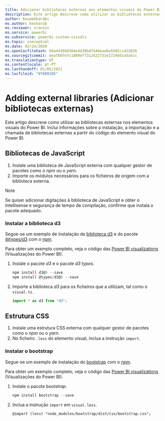 ```yaml
---
title: Adicionar bibliotecas externas aos elementos visuais do Power BI na análise incorporada do Power BI para melhores informações de BI incorporadas
description: Este artigo descreve como utilizar as bibliotecas externas nos elementos visuais do Power BI. Permita melhores informações de BI incorporadas com a análise incorporada do Power BI.
author: KesemSharabi
ms.author: kesharab
ms.reviewer: sranins
ms.service: powerbi
ms.subservice: powerbi-custom-visuals
ms.topic: conceptual
ms.date: 02/24/2020
ms.openlocfilehash: b9a443040384e4d38bd7440eae0a5582cc422836
ms.sourcegitcommit: eeaf607e7c1d89ef7312421731e1729ddce5a5cc
ms.translationtype: HT
ms.contentlocale: pt-PT
ms.lasthandoff: 01/05/2021
ms.locfileid: "97889185"
---
```

# <a name="adding-external-libraries"></a>Adding external libraries (Adicionar bibliotecas externas)

Este artigo descreve como utilizar as bibliotecas externas nos elementos visuais do Power BI. Inclui informações sobre a instalação, a importação e a chamada de bibliotecas externas a partir do código do elemento visual do Power BI.

## <a name="javascript-libraries"></a>Bibliotecas de JavaScript

1. Instale uma biblioteca de JavaScript externa com qualquer gestor de pacotes como o *npm* ou o *yarn*.
2. Importe os módulos necessários para os ficheiros de origem com a biblioteca externa.

>[!NOTE]
>Se quiser adicionar digitações à biblioteca de JavaScript e obter o Intellisense e segurança de tempo de compilação, confirme que instala o pacote adequado.

### <a name="installing-the-d3-library"></a>Instalar a biblioteca d3

Segue-se um exemplo de instalação da [biblioteca d3](https://www.npmjs.com/package/d3) e do pacote [@types/d3](https://www.npmjs.com/package/@types/d3) com o [npm](https://www.npmjs.com/).

Para obter um exemplo completo, veja o código das [Power BI visualizations](https://github.com/microsoft/powerbi-visuals-gantt/blob/master/src/gantt.ts#L29) (Visualizações do Power BI).

1. Instale o pacote *d3* e o pacote *d3 types*.

    ```powershell
    npm install d3@5 --save
    npm install @types/d3@5 --save
    ```

2. Importe a biblioteca *d3* para os ficheiros que a utilizam, tal como o `visual.ts`.

    ```typescript
    import * as d3 from "d3";
    ```

## <a name="css-framework"></a>Estrutura CSS

1. Instale uma estrutura CSS externa com qualquer gestor de pacotes como o *npm* ou o *yarn*.
2. No ficheiro `.less` do elemento visual, inclua a instrução `import`.

### <a name="installing-bootstrap"></a>Instalar o bootstrap

Segue-se um exemplo de instalação do [bootstrap](https://www.npmjs.com/package/bootstrap) com o [npm](https://www.npmjs.com/).

Para obter um exemplo completo, veja o código das [Power BI visualizations](https://github.com/Microsoft/powerbi-visuals-sankey/blob/c8200da56913cd8b253be949a35fad0f4472b6de/style/visual.less#L32) (Visualizações do Power BI).

1. Instale o pacote *bootstrap*.

    ```powershell
    npm install bootstrap --save
    ```

2. Inclua a instrução `import` em `visual.less`.

    ```less
    @import (less) "node_modules/bootstrap/dist/css/bootstrap.css";
    ```
